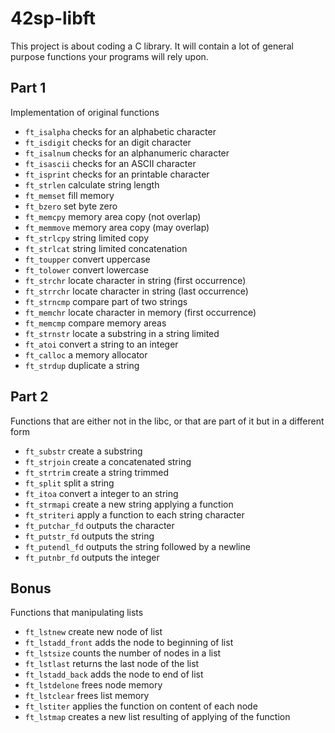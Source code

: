 # 42sp-libft
This project is about coding a C library.
It will contain a lot of general purpose functions your programs will rely upon.

## Part 1

Implementation of original functions

- `ft_isalpha` checks for an alphabetic character
- `ft_isdigit` checks for an digit character
- `ft_isalnum` checks for an alphanumeric character
- `ft_isascii` checks for an ASCII character
- `ft_isprint` checks for an printable character
- `ft_strlen` calculate string length
- `ft_memset` fill memory
- `ft_bzero` set byte zero
- `ft_memcpy` memory area copy (not overlap)
- `ft_memmove` memory area copy (may overlap)
- `ft_strlcpy` string limited copy
- `ft_strlcat` string limited concatenation
- `ft_toupper` convert uppercase
- `ft_tolower` convert lowercase
- `ft_strchr` locate character in string (first occurrence)
- `ft_strrchr` locate character in string (last occurrence)
- `ft_strncmp` compare part of two strings
- `ft_memchr` locate character in memory (first occurrence)
- `ft_memcmp` compare memory areas
- `ft_strnstr` locate a substring in a string limited
- `ft_atoi` convert a string to an integer
- `ft_calloc` a memory allocator
- `ft_strdup` duplicate a string

## Part 2

Functions that are either not in the libc, or that are part of it but in a different form

- `ft_substr` create a substring
- `ft_strjoin` create a concatenated string
- `ft_strtrim` create a string trimmed
- `ft_split` split a string
- `ft_itoa` convert a integer to an string
- `ft_strmapi` create a new string applying a function
- `ft_striteri` apply a function to each string character
- `ft_putchar_fd` outputs the character
- `ft_putstr_fd` outputs the string
- `ft_putendl_fd` outputs the string followed by a newline
- `ft_putnbr_fd` outputs the integer

## Bonus

Functions that manipulating lists
- `ft_lstnew` create new node of list
- `ft_lstadd_front` adds the node to beginning of list
- `ft_lstsize` counts the number of nodes in a list
- `ft_lstlast` returns the last node of the list
- `ft_lstadd_back` adds the node to end of list
- `ft_lstdelone` frees node memory
- `ft_lstclear` frees list memory
- `ft_lstiter` applies the function on content of each node
- `ft_lstmap` creates a new list resulting of applying of the function
